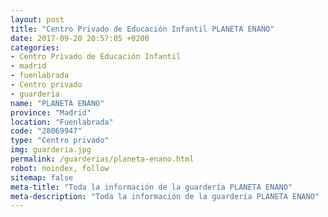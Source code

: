 ```yaml
---
layout: post
title: "Centro Privado de Educación Infantil PLANETA ENANO"
date: 2017-09-20 20:57:05 +0200
categories:
- Centro Privado de Educación Infantil
- madrid
- fuenlabrada
- Centro privado
- guarderia
name: "PLANETA ENANO"
province: "Madrid"
location: "Fuenlabrada"
code: "28069947"
type: "Centro privado"
img: guarderia.jpg
permalink: /guarderias/planeta-enano.html
robot: noindex, follow
sitemap: false
meta-title: "Toda la información de la guardería PLANETA ENANO"
meta-description: "Toda la información de la guardería PLANETA ENANO"
---
```

